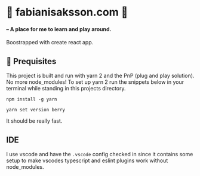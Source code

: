 # 🐅 fabianisaksson.com 🐅

#### – A place for me to learn and play around.

Boostrapped with create react app.

## 📐 Prequisites

This project is built and run with yarn 2 and the PnP (plug and play solution). No more node_modules!
To set up yarn 2 run the snippets below in your terminal while standing in this projects directory.

`npm install -g yarn`

`yarn set version berry`

It should be really fast.

## IDE

I use vscode and have the `.vscode` config checked in since it contains some setup to make vscodes typescript and eslint plugins work without node_modules.
